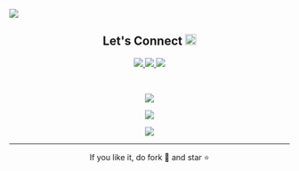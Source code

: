 

<p align="center">
 
</p align="center">
<img src="https://github.com/rahul-n18/rahul-n18/blob/main/githubBg.jpg" />

<h2 align="center">Let's Connect  <img src="https://www.gopinathcookingoil.com/image/telephone.gif" width="20"></h2>

<p align="center">

<a href="mailto: rahuldeepak2002@gmail.com">
 <img src="https://img.shields.io/badge/-rahuldeepak-c14438?style=flat-square&logo=Gmail&logoColor=white&link=mailto:rahuldeepak2002@gmail.com"/>
</a>
<a href="www.linkedin.com/in/rahul-naveen">
 <img src="https://img.shields.io/badge/-rahul_naveen-blue?style=flat-square&logo=Linkedin&logoColor=white&link=www.linkedin.com/in/rahul-naveen"/>
</a>
 <a href="https://www.behance.net/rahul_n">
 <img src="https://img.shields.io/badge/-rahul_n-purple?style=flat-square&logo=behancew&logoColor=white&link=https://www.behance.net/rahul_n"/>
</a>
</p>



 
<br>

<p align = "center">
  <img  src = "https://github-readme-stats.vercel.app/api?username=rahul-n18&show_icons=true&theme=radical&line_height=27">
 
</p>

<p align = "center">
 <img  src="https://github-readme-streak-stats.herokuapp.com/?user=rahul-n18&show_icons=true&locale=en&layout=compact&theme=radical&line_height=0" />
</p> 

<p align = "center">
 <img src="https://activity-graph.herokuapp.com/graph?username=rahul-n18&theme=redical">
</p> 
<hr>
<p align="center">If you like it, do fork 🍴 and star ⭐</p>
